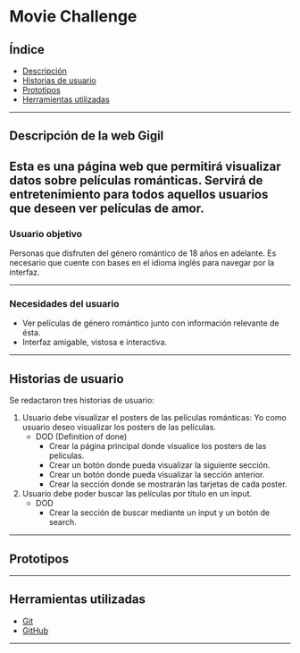# Movie Challenge

## Índice

- [Descripción](#descripción-de-la-web-Gigil)
- [Historias de usuario](#historias-de-usuario)
- [Prototipos](#prototipos)
- [Herramientas utilizadas](#herramientas-utilizadas)

---
## Descripción de la web Gigil

Esta es una página web que permitirá **visualizar** datos sobre películas románticas.
Servirá de entretenimiento para todos aquellos usuarios que deseen ver películas de amor.
---

### Usuario objetivo

Personas que disfruten del género romántico de 18 años en adelante. Es necesario que cuente con bases en el idioma inglés para navegar por la interfaz.

---

### Necesidades del usuario

- Ver películas de género romántico junto con información relevante de ésta. 
- Interfaz amigable, vistosa e interactiva.

---

## Historias de usuario

Se redactaron tres historias de usuario:

1. Usuario debe visualizar el posters de las películas románticas:
Yo como usuario deseo visualizar los posters de las películas. 
    - DOD (Definition of done)
        - Crear la página principal donde visualice los posters de las películas.
        - Crear un botón donde pueda visualizar la siguiente sección.
        - Crear un botón donde pueda visualizar la sección anterior.
        - Crear la sección donde se mostrarán las tarjetas de cada poster.
2. Usuario debe poder buscar las películas por título en un input. 
    - DOD
        - Crear la sección de buscar mediante un input y un botón de search. 

---

## Prototipos

---

## Herramientas utilizadas

- [Git](https://git-scm.com/)
- [GitHub](https://github.com/) 

---